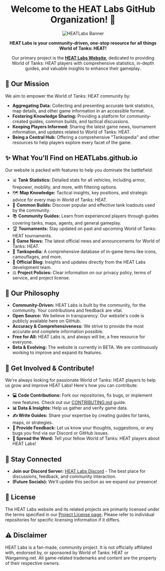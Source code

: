 <div align="center">

# Welcome to the HEAT Labs GitHub Organization! 👋

<img src="https://raw.githubusercontent.com/HEATLabs/Website-Images/refs/heads/main/social-share/HEATLabs.png" alt="HEATLabs Banner"/>

**HEAT Labs is your community-driven, one-stop resource for all things World of Tanks: HEAT!**

Our primary project is the [**HEAT Labs Website**](https://heatlabs.net), dedicated to providing World of Tanks: HEAT players with comprehensive statistics, in-depth guides, and valuable insights to enhance their gameplay.

</div>

## 🚀 Our Mission

We aim to empower the World of Tanks: HEAT community by:
*   **Aggregating Data:** Collecting and presenting accurate tank statistics, map details, and other game information in an accessible format.
*   **Fostering Knowledge Sharing:** Providing a platform for community-created guides, common builds, and tactical discussions.
*   **Keeping Players Informed:** Sharing the latest game news, tournament information, and updates related to World of Tanks: HEAT.
*   **Being a Central Hub:** Offering a comprehensive "Tankopedia" and other resources to help players explore every facet of the game.

## ✨ What You'll Find on HEATLabs.github.io

Our website is packed with features to help you dominate the battlefield:

*   📊 **Tank Statistics:** Detailed stats for all vehicles, including armor, firepower, mobility, and more, with filtering options.
*   🗺️ **Map Knowledge:** Tactical insights, key positions, and strategic advice for every map in World of Tanks: HEAT.
*   🔧 **Common Builds:** Discover popular and effective tank loadouts used by the community.
*   📚 **Community Guides:** Learn from experienced players through guides covering tanks, maps, agents, and general gameplay.
*   🏆 **Tournaments:** Stay updated on past and upcoming World of Tanks: HEAT tournaments.
*   📰 **Game News:** The latest official news and announcements for World of Tanks: HEAT.
*   📖 **Tankopedia:** A comprehensive database of in-game items like icons, camouflages, and more.
*   📝 **Official Blog:** Insights and updates directly from the HEAT Labs development team.
*   ⚖️ **Project Policies:** Clear information on our privacy policy, terms of service, and project license.

## 💖 Our Philosophy

*   **Community-Driven:** HEAT Labs is built by the community, for the community. Your contributions and feedback are vital.
*   **Open Source:** We believe in transparency. Our website's code is publicly available here on GitHub.
*   **Accuracy & Comprehensiveness:** We strive to provide the most accurate and complete information possible.
*   **Free for All:** HEAT Labs is, and always will be, a free resource for everyone.
*   **Beta & Evolving:** The website is currently in BETA. We are continuously working to improve and expand its features.

## 🤝 Get Involved & Contribute!

We're always looking for passionate World of Tanks: HEAT players to help us grow and improve HEAT Labs! Here's how you can contribute:

*   **💻 Code Contributions:** Fork our repositories, fix bugs, or implement new features. Check out our [CONTRIBUTING.md](https://github.com/HEATLabs/.github/blob/main/profile/CONTRIBUTING.md) guide.
*   **📊 Data & Insights:** Help us gather and verify game data.
*   **✍️ Write Guides:** Share your expertise by creating guides for tanks, maps, or strategies.
*   **💬 Provide Feedback:** Let us know your thoughts, suggestions, or any bugs you find via our Discord or GitHub Issues.
*   **📢 Spread the Word:** Tell your fellow World of Tanks: HEAT players about HEAT Labs!

## 💬 Stay Connected

*   **Join our Discord Server:** [HEAT Labs Discord](https://thatsinewave.github.io/Discord-Redirect) - The best place for discussions, feedback, and community interaction.
*   **(Future Socials):** We'll update this section as we expand our presence!

## 📜 License

The HEAT Labs website and its related projects are primarily licensed under the terms specified in our [Project License page](https://heatlabs.net/legal/project-license.html). Please refer to individual repositories for specific licensing information if it differs.

## ⚠️ Disclaimer

HEAT Labs is a fan-made, community project. It is not officially affiliated with, endorsed by, or sponsored by World of Tanks: HEAT or Wargaming.net. All game-related trademarks and content are the property of their respective owners.
